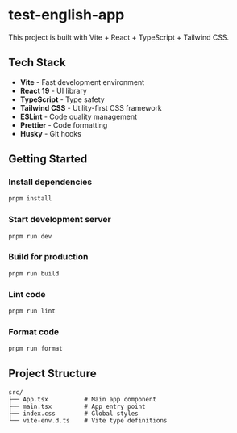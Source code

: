 # test-english-app

This project is built with Vite + React + TypeScript + Tailwind CSS.

## Tech Stack

- **Vite** - Fast development environment
- **React 19** - UI library
- **TypeScript** - Type safety
- **Tailwind CSS** - Utility-first CSS framework
- **ESLint** - Code quality management
- **Prettier** - Code formatting
- **Husky** - Git hooks

## Getting Started

### Install dependencies
```bash
pnpm install
```

### Start development server
```bash
pnpm run dev
```

### Build for production
```bash
pnpm run build
```

### Lint code
```bash
pnpm run lint
```

### Format code
```bash
pnpm run format
```

## Project Structure

```
src/
├── App.tsx          # Main app component
├── main.tsx         # App entry point
├── index.css        # Global styles
└── vite-env.d.ts    # Vite type definitions
```
